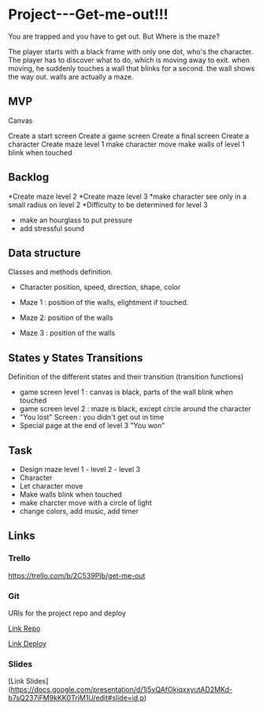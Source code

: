 # Project---Get-me-out!!!
You are trapped and you have to get out. But Where is the maze? 


The player starts with a black frame with only one dot, who's the character. 
The player has to discover what to do, which is moving away to exit. 
when moving, he suddenly touches a wall that blinks for a second. the wall shows the way out. 
walls are actually a maze.

## MVP 
Canvas

Create a start screen
Create a game screen
Create a final screen
Create a character
Create maze level 1
make character move
make walls of level 1 blink when touched


## Backlog
*Create maze level 2
*Create maze level 3
*make character see only in a small radius on level 2
*Difficulty to be determined for level 3
* make an hourglass to put pressure
* add stressful sound


## Data structure
Classes and methods definition.

- Character
position, speed, direction, shape, color

- Maze 1 : 
position of the walls, elightment if touched.

- Maze 2: 
position of the walls

- Maze 3 : position of the walls


## States y States Transitions

Definition of the different states 
and their transition (transition functions)

- game screen level 1 : canvas is black, parts of the wall blink when touched
- game screen level 2 : maze is black, except circle around the character
- "You lost" Screen : you didn't get out in time
- Special page at the end of level 3 "You won"

## Task

- Design maze level 1 - level 2 - level 3
- Character 
- Let character move
- Make walls blink when touched
- make charcter move with a circle of light
- change colors, add music, add timer 


## Links

### Trello
https://trello.com/b/2C539PIb/get-me-out

### Git
URls for the project repo and deploy

[Link Repo](http://github.com)

[Link Deploy](http://github.com)


### Slides

[Link Slides] (https://docs.google.com/presentation/d/1j5vQAfOkjqxxyutAD2MKd-b7sQ237iFM9kKK0TrjM1U/edit#slide=id.p)

